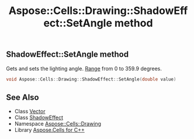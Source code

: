 ﻿---
title: Aspose::Cells::Drawing::ShadowEffect::SetAngle method
linktitle: SetAngle
second_title: Aspose.Cells for C++ API Reference
description: 'Aspose::Cells::Drawing::ShadowEffect::SetAngle method. Gets and sets the lighting angle. Range from 0 to 359.9 degrees in C++.'
type: docs
weight: 1700
url: /cpp/aspose.cells.drawing/shadoweffect/setangle/
---
## ShadowEffect::SetAngle method


Gets and sets the lighting angle. [Range](../../../aspose.cells/range/) from 0 to 359.9 degrees.

```cpp
void Aspose::Cells::Drawing::ShadowEffect::SetAngle(double value)
```

## See Also

* Class [Vector](../../../aspose.cells/vector/)
* Class [ShadowEffect](../)
* Namespace [Aspose::Cells::Drawing](../../)
* Library [Aspose.Cells for C++](../../../)
